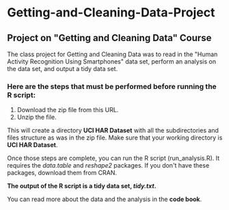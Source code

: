 Getting-and-Cleaning-Data-Project
=================================

## Project on "Getting and Cleaning Data" Course

The class project for Getting and Cleaning Data was to read in the "Human Activity Recognition Using Smartphones" data set, perform an analysis on the data set, and output a tidy data set.

### Here are the steps that must be performed before running the R script:
1. Download the zip file from this URL.
2. Unzip the file.

This will create a directory **UCI HAR Dataset** with all the subdirectories and files structure as was in the zip file.
Make sure that your working directory is **UCI HAR Dataset**.

Once those steps are complete, you can run the R script (run_analysis.R). It requires the *data.table* and *reshape2* packages. If you don't have these packages, download them from CRAN.

**The output of the R script is a tidy data set, *tidy.txt*.**

You can read more about the data and the analysis in the **code book**.
